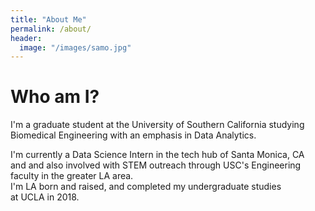 ```yaml
---
title: "About Me"
permalink: /about/
header:
  image: "/images/samo.jpg"
---
```

# Who am I?

I'm a graduate student at the University of Southern California studying
Biomedical Engineering with an emphasis in Data Analytics.  

I'm currently a Data Science Intern in the tech hub of Santa Monica, CA  
and and also involved with STEM outreach through USC's Engineering  
faculty in the greater LA area.  
I'm LA born and raised, and completed my undergraduate studies  
at UCLA in 2018.  
